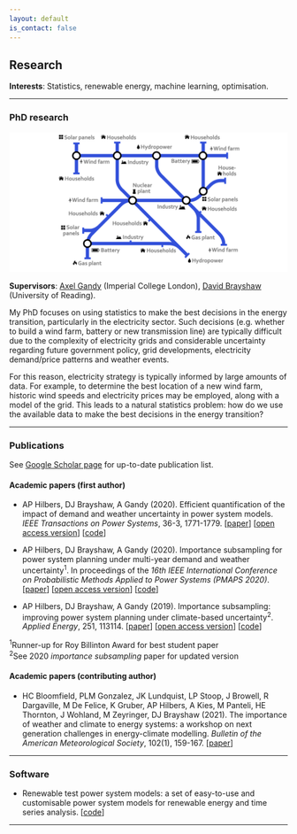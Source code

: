 ```yaml
---
layout: default
is_contact: false
---
```


## Research

**Interests**: Statistics, renewable energy, machine learning, optimisation.

---


### PhD research

<img src="images/tube_psm.png">

**Supervisors**: [Axel Gandy](http://wwwf.imperial.ac.uk/~agandy/) (Imperial College London), [David Brayshaw](https://research.reading.ac.uk/meteorology/people/david-brayshaw/) (University of Reading).

My PhD focuses on using statistics to make the best decisions in the energy transition, particularly in the electricity sector. Such decisions (e.g. whether to build a wind farm, battery or new transmission line) are typically difficult due to the complexity of electricity grids and considerable uncertainty regarding future government policy, grid developments, electricity demand/price patterns and weather events.

For this reason, electricity strategy is typically informed by large amounts of data. For example, to determine the best location of a new wind farm, historic wind speeds and electricity prices may be employed, along with a model of the grid. This leads to a natural statistics problem: how do we use the available data to make the best decisions in the energy transition?


---


### Publications

See [Google Scholar page](https://scholar.google.com/citations?user=SqSbcwQAAAAJ&hl=en&oi=ao) for up-to-date publication list.

#### Academic papers (first author)

* AP Hilbers, DJ Brayshaw, A Gandy (2020). Efficient quantification of the impact of demand and weather uncertainty in power system models. *IEEE Transactions on Power Systems*, 36-3, 1771-1779. [[paper](https://doi.org/10.1109/TPWRS.2020.3031187)] [[open access version](https://arxiv.org/abs/1912.10326)] [[code](https://github.com/ahilbers/2020_bootstrap_uncertainty_quantification)]

* AP Hilbers, DJ Brayshaw, A Gandy (2020). Importance subsampling for power system planning under multi-year demand and weather uncertainty<sup>1</sup>. In proceedings of the *16th IEEE International Conference on Probabilistic Methods Applied to Power Systems (PMAPS 2020)*. [[paper](https://doi.org/10.1109/PMAPS47429.2020.9183591)] [[open access version](https://arxiv.org/abs/2008.10300)] [[code](https://github.com/ahilbers/importance_subsampling)]

* AP Hilbers, DJ Brayshaw, A Gandy (2019). Importance subsampling: improving power system planning under climate-based uncertainty<sup>2</sup>. *Applied Energy*, 251, 113114. [[paper](https://doi.org/10.1016/j.apenergy.2019.04.110)] [[open access version](https://arxiv.org/abs/1903.10916)] [[code](https://github.com/ahilbers/importance_subsampling)]

<sup>1</sup>Runner-up for Roy Billinton Award for best student paper<br>
<sup>2</sup>See 2020 *importance subsampling* paper for updated version


#### Academic papers (contributing author)

* HC Bloomfield, PLM Gonzalez, JK Lundquist, LP Stoop, J Browell, R Dargaville, M De Felice, K Gruber, AP Hilbers, A Kies, M Panteli, HE Thornton, J Wohland, M Zeyringer, DJ Brayshaw (2021). The importance of weather and climate to energy systems: a workshop on next generation challenges in energy-climate modelling. *Bulletin of the American Meteorological Society*, 102(1), 159-167. [[paper](https://journals.ametsoc.org/view/journals/bams/102/1/BAMS-D-20-0256.1.xml)]

---

### Software

* Renewable test power system models: a set of easy-to-use and customisable power system models for renewable energy and time series analysis. [[code](https://github.com/ahilbers/renewable_test_PSMs)]

---

